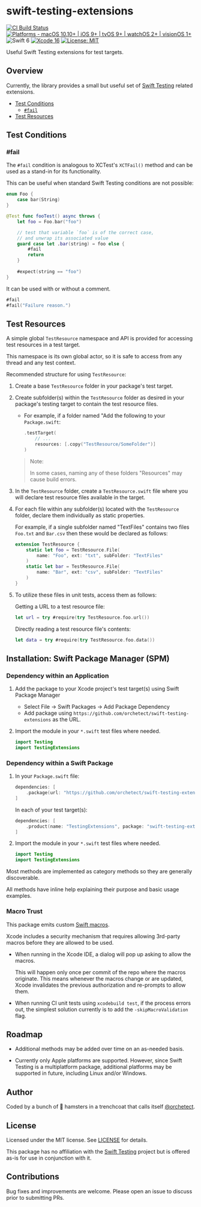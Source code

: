 # swift-testing-extensions

[![CI Build Status](https://github.com/orchetect/swift-testing-extensions/actions/workflows/build.yml/badge.svg)](https://github.com/orchetect/swift-testing-extensions/actions/workflows/build.yml) [![Platforms - macOS 10.10+ | iOS 9+ | tvOS 9+ | watchOS 2+ | visionOS 1+](https://img.shields.io/badge/platforms-macOS%2010.10+%20|%20iOS%209+%20|%20tvOS%209+%20|%20watchOS%202+%20|%20visionOS%201+-lightgrey.svg?style=flat)](https://developer.apple.com/swift) ![Swift 6](https://img.shields.io/badge/Swift-6-orange.svg?style=flat) [![Xcode 16](https://img.shields.io/badge/Xcode-16-blue.svg?style=flat)](https://developer.apple.com/swift) [![License: MIT](http://img.shields.io/badge/license-MIT-lightgrey.svg?style=flat)](https://github.com/orchetect/swift-testing-extensions/blob/main/LICENSE)

Useful Swift Testing extensions for test targets.

## Overview

Currently, the library provides a small but useful set of [Swift Testing](https://github.com/swiftlang/swift-testing) related extensions.

- [Test Conditions](#Test-Conditions)
  - [`#fail`](#fail)
- [Test Resources](#Test-Resources)

## Test Conditions

### #fail

The `#fail` condition is analogous to XCTest's `XCTFail()` method and can be used as a stand-in for its functionality.

This can be useful when standard Swift Testing conditions are not possible:

```swift
enum Foo {
    case bar(String)
}

@Test func fooTest() async throws {
    let foo = Foo.bar("foo")

    // test that variable `foo` is of the correct case,
    // and unwrap its associated value
    guard case let .bar(string) = foo else {
        #fail
        return
    }
    
    #expect(string == "foo")
}
```

It can be used with or without a comment.

```swift
#fail
#fail("Failure reason.")
```

## Test Resources

A simple global `TestResource` namespace and API is provided for accessing test resources in a test target.

This namespace is its own global actor, so it is safe to access from any thread and any test context.

Recommended structure for using ``TestResource``:

1. Create a base `TestResource` folder in your package's test target.
2. Create subfolder(s) within the `TestResource` folder as desired in your package's
   testing target to contain the test resource files.
   - For example, if a folder named "Add the following to your `Package.swift`:
     ```swift
     .testTarget(
         // ...
         resources: [.copy("TestResource/SomeFolder")]
     )
     ```
   > Note:
   >
   > In some cases, naming any of these folders "Resources" may cause build errors.
3. In the `TestResource` folder, create a `TestResource.swift` file where you will declare
   test resource files available in the target.
4. For each file within any subfolder(s) located with the `TestResource` folder,
   declare them individually as static properties.
   
   For example, if a single subfolder named "TextFiles" contains two files `Foo.txt`
   and `Bar.csv` then these would be declared as follows:
   
   ```swift
   extension TestResource {
       static let foo = TestResource.File(
           name: "Foo", ext: "txt", subFolder: "TextFiles"
       )
       static let bar = TestResource.File(
           name: "Bar", ext: "csv", subFolder: "TextFiles"
       )
   }
   ```
5. To utilize these files in unit tests, access them as follows:
   
   Getting a URL to a test resource file:
   ```swift
   let url = try #require(try TestResource.foo.url())
   ```
   
   Directly reading a test resource file's contents:
   ```swift
   let data = try #require(try TestResource.foo.data())
   ```

## Installation: Swift Package Manager (SPM)

### Dependency within an Application

1. Add the package to your Xcode project's test target(s) using Swift Package Manager

   - Select File → Swift Packages → Add Package Dependency
   - Add package using `https://github.com/orchetect/swift-testing-extensions` as the URL.

2. Import the module in your `*.swift` test files where needed.

   ```swift
   import Testing
   import TestingExtensions
   ```

### Dependency within a Swift Package

1. In your `Package.swift` file:

   ```swift
   dependencies: [
       .package(url: "https://github.com/orchetect/swift-testing-extensions", from: "0.1.0")
   ]
   ```
   
   In each of your test target(s):
   
   ```swift
   dependencies: [
       .product(name: "TestingExtensions", package: "swift-testing-extensions")
   ]
   ```
   
2. Import the module in your `*.swift` test files where needed.

   ```swift
   import Testing
   import TestingExtensions
   ```

Most methods are implemented as category methods so they are generally discoverable.

All methods have inline help explaining their purpose and basic usage examples.

### Macro Trust

This package emits custom [Swift macros](https://docs.swift.org/swift-book/documentation/the-swift-programming-language/macros/).

Xcode includes a security mechanism that requires allowing 3rd-party macros before they are allowed to be used.

- When running in the Xcode IDE, a dialog will pop up asking to allow the macros.

  This will happen only once per commit of the repo where the macros originate. This means whenever the macros change or are updated, Xcode invalidates the previous authorization and re-prompts to allow them.

- When running CI unit tests using `xcodebuild test`, if the process errors out, the simplest solution currently is to add the `-skipMacroValidation` flag.

## Roadmap

- Additional methods may be added over time on an as-needed basis.

- Currently only Apple platforms are supported. However, since Swift Testing is a multiplatform package, additional platforms may be supported in future, including Linux and/or Windows.

## Author

Coded by a bunch of 🐹 hamsters in a trenchcoat that calls itself [@orchetect](https://github.com/orchetect).

## License

Licensed under the MIT license. See [LICENSE](https://github.com/orchetect/swift-testing-extensions/blob/master/LICENSE) for details.

This package has no affiliation with the [Swift Testing](https://github.com/swiftlang/swift-testing) project but is offered as-is for use in conjunction with it.

## Contributions

Bug fixes and improvements are welcome. Please open an issue to discuss prior to submitting PRs.

